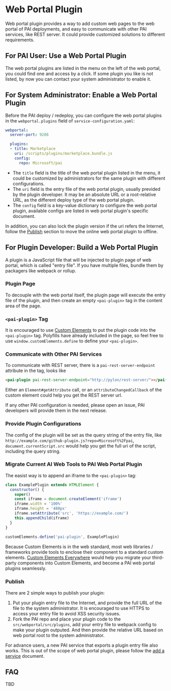 # Web Portal Plugin

Web portal plugin provides a way to add custom web pages to the web portal of PAI deployments, and easy to communicate with other PAI services, like REST server. It could provide customized solutions to different requirements.

## For PAI User: Use a Web Portal Plugin

The web portal plugins are listed in the menu on the left of the web portal, you could find one and access by a click. If some plugin you like is not listed, by now you can contact your system administrator to enable it.

## For System Administrator: Enable a Web Portal Plugin

Before the PAI deploy / redeploy, you can configure the web portal plugins in the `webportal.plugins` field of `service-configuration.yaml`:

```yaml
webportal:
  server-port: 9286

  plugins:
  - title: Marketplace
    uri: /scripts/plugins/marketplace.bundle.js
    config:
      repo: Microsoft/pai
```

- The `title` field is the title of the web portal plugin listed in the menu, it could be customized by administrators for the same plugin with different configurations.
- The `uri` field is the entry file of the web portal plugin, usually previded by the plugin developer. It may be an absolute URL or a root-relative URL, as the different deploy type of the web portal plugin.
- The `config` field is a key-value dictionary to configure the web portal plugin, available configs are listed in web portal plugin's specific document.

In addition, you can also lock the plugin version if the uri refers the Internet, follow the [Publish](#publish) section to move the online web portal plugin to offline.

## For Plugin Developer: Build a Web Portal Plugin

A plugin is a JavaScript file that will be injected to plugin page of web portal, which is called "entry file". If you have multiple files, bundle them by  packagers like webpack or rollup.

### Plugin Page

To decouple with the web portal itself, the plugin page will execute the entry file of the plugin, and then create an empty `<pai-plugin>` tag in the content area of the page.

### `<pai-plugin>` Tag

It is encouraged to use [Custom Elements](https://developer.mozilla.org/en-US/docs/Web/Web_Components/Using_custom_elements) to put the plugin code into the `<pai-plugin>` tag. Polyfills have already included in the page, so feel free to use `window.customElements.define` to define your `<pai-plugin>`.

### Communicate with Other PAI Services

To communicate with REST server, there is a `pai-rest-server-endpoint` attribute in the tag, looks like

```HTML
<pai-plugin pai-rest-server-endpoint="http://pylon/rest-server/"></pai-plugin>
```

Either an `Element#getAttribute` call, or an `attributeChangedCallback` of the custom element could help you get the REST server url.

If any other PAI configuration is needed, please open an issue, PAI developers will provide them in the next release.

### Provide Plugin Configurations

The config of the plugin will be set as the query string of the entry file, like `http://example.com/github-plugin.js?repo=Microsoft%2Fpai`, `document.currentScript.src` would help you get the full uri of the script, including the query string.

### Migrate Current AI Web Tools to PAI Web Portal Plugin

The easist way is to append an iframe to the `<pai-plugin>` tag:

```JavaScript
class ExamplePlugin extends HTMLElement { 
  constructor() { 
    super() 
    const iframe = document.createElement('iframe') 
    iframe.width = '100%' 
    iframe.height = '480px' 
    iframe.setAttribute('src', 'https://example.com/') 
    this.appendChild(iframe) 
  } 
} 
 
customElements.define('pai-plugin', ExamplePlugin)
```

Because Custom Elements is in the web standard, most web libraries / frameworks provide tools to enclose their component to a standard custom elements. [Custom Elements Everywhere](https://custom-elements-everywhere.com) would help you migrate your third-party components into Custom Elements, and become a PAI web portal plugins seamlessly.

### <a name="publish">Publish</a>

There are 2 simple ways to publish your plugin:

1. Put your plugin entry file to the Internet, and provide the full URL of the file to the system administrator. It is encouraged to use HTTPS to access your entry file to avoid XSS security issues.
2. Fork the PAI repo and place your plugin code to the `src/webportal/src/plugins`, add your entry file to webpack config to make your plugin outputed. And then provide the relative URL based on web portal root to the system administrator.

For advance users, a new PAI service that exports a plugin entry file also works. This is out of the scope of web portal plugin, please follow the [add a service](../pai-management/doc/add-service.md) document.

## FAQ

TBD
